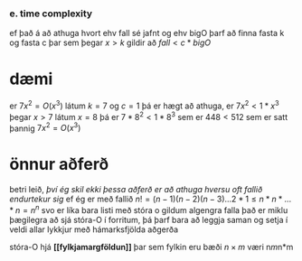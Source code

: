 ### e. time complexity
ef það á að athuga hvort ehv fall sé jafnt og ehv bigO þarf að finna fasta k og fasta c þar sem þegar $x>k$ gildir að $fall<c*bigO$

# dæmi
er $7x^2 = O(x^3)$
látum $k=7$ og $c=1$
þá er hægt að athuga, er $7x^2<1*x^3$ þegar $x>7$
látum $x=8$ þá er $7*8^2<1*8^3$ sem er $448<512$ sem er satt þannig $7x^2=O(x^3)$

# önnur aðferð
betri leið, *því ég skil ekki þessa aðferð er að athuga hversu oft fallið endurtekur sig*
ef ég er með fallið $n!=(n-1)(n-2)(n-3)...2*1\le n*n*...*n=n^n$
svo er líka bara listi með stóra o gildum algengra falla
það er miklu þægilegra að sjá stóra-O í forritum, þá þarf bara að leggja saman og setja í veldi allar lykkjur með hámarksfjölda aðgerða

stóra-O hjá **[[fylkjamargföldun]]** þar sem fylkin eru bæði $n\times m$ væri n*m*n*m